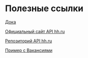 # Полезные ссылки

[Дока](https://api.hh.ru/openapi/redoc#tag/Poisk-rezyume/operation/search-for-resumes)

[Официальный сайт API hh.ru](https://dev.hh.ru/)

[Репозиторий API hh.ru](https://github.com/hhru/api)

[Пример с Вакансиями](https://github.com/hhru/api/blob/master/docs/vacancies.md#search)
